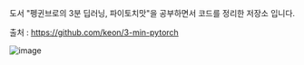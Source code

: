 도서 "펭귄브로의 3분 딥러닝, 파이토치맛"을 공부하면서 코드를 정리한 저장소 입니다.

출처 : https://github.com/keon/3-min-pytorch

![image](https://github.com/Hoogdle/Studying_PenguinBro/assets/129059558/4939db87-0262-46b5-baab-67b9bb52291d)
